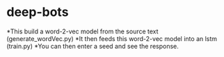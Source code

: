 # deep-bots

*This build a word-2-vec model from the source text (generate_wordVec.py) 
*It then feeds this word-2-vec model into an lstm (train.py)
*You can then enter a seed and see the response.
